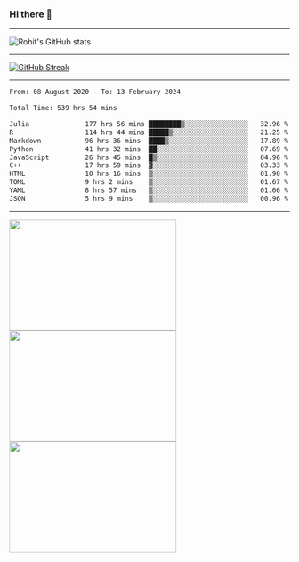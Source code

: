 ### Hi there 👋

<hr/>

![Rohit's GitHub stats](https://github-readme-stats.vercel.app/api?username=RohitRathore1&show_icons=true&theme=transparent)

<hr/>

[![GitHub Streak](http://github-readme-streak-stats.herokuapp.com?user=RohitRathore1&theme=dark&mode=weekly)](https://git.io/streak-stats)

<hr/>

<!--START_SECTION:waka-->

```txt
From: 08 August 2020 - To: 13 February 2024

Total Time: 539 hrs 54 mins

Julia              177 hrs 56 mins ████████▒░░░░░░░░░░░░░░░░   32.96 %
R                  114 hrs 44 mins █████▒░░░░░░░░░░░░░░░░░░░   21.25 %
Markdown           96 hrs 36 mins  ████▒░░░░░░░░░░░░░░░░░░░░   17.89 %
Python             41 hrs 32 mins  ██░░░░░░░░░░░░░░░░░░░░░░░   07.69 %
JavaScript         26 hrs 45 mins  █▒░░░░░░░░░░░░░░░░░░░░░░░   04.96 %
C++                17 hrs 59 mins  ▓░░░░░░░░░░░░░░░░░░░░░░░░   03.33 %
HTML               10 hrs 16 mins  ▒░░░░░░░░░░░░░░░░░░░░░░░░   01.90 %
TOML               9 hrs 2 mins    ▒░░░░░░░░░░░░░░░░░░░░░░░░   01.67 %
YAML               8 hrs 57 mins   ▒░░░░░░░░░░░░░░░░░░░░░░░░   01.66 %
JSON               5 hrs 9 mins    ▒░░░░░░░░░░░░░░░░░░░░░░░░   00.96 %
```

<!--END_SECTION:waka-->

<hr/>

<p>
  <img src="https://wakatime.com/share/@TeAmp0is0N/0205e68a-e5ed-48bf-b870-3c94c1fa77d3.svg" width="300" height="200">
  <img src="https://wakatime.com/share/@TeAmp0is0N/3935ee43-08a3-493e-8b95-60c1f9204b15.svg" width="300" height="200">
  <img src="https://wakatime.com/share/@TeAmp0is0N/8717aacc-7340-44e0-abb1-987dc9823fcd.svg" width="300" height="200">
</p>





